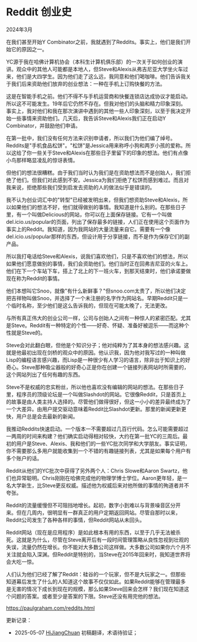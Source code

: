 


# Reddit 创业史

2024年3月

在我们甚至开始Y Combinator之前，我就遇到了Reddits。事实上，他们是我们开始它的原因之一。

YC源于我在哈佛计算机协会（本科生计算机俱乐部）的一次关于如何创业的演讲。观众中的其他人可能都是本地人，但Steve和Alexis从弗吉尼亚大学坐火车过来，他们是大四学生。因为他们走了这么远，我同意和他们喝咖啡。他们告诉我关于我们后来资助他们放弃的创业想法：一种在手机上订购快餐的方法。

这是在智能手机之前。他们不得不与手机运营商和快餐连锁店达成协议才能启动。所以这不可能发生。19年后它仍然不存在。但我对他们的头脑和精力印象深刻。事实上，我对他们和我在那次演讲中遇到的其他一些人印象深刻，以至于我决定开始一些事情来资助他们。几天后，我告诉Steve和Alexis我们正在启动Y Combinator，并鼓励他们申请。

在第一批中，我们没有任何方法来识别申请者，所以我们为他们编了绰号。Reddits是"手机食品松饼"。"松饼"是Jessica用来称呼小狗和两岁小孩的爱称。所以这给了你一些关于Steve和Alexis在那些日子里留下的印象的想法。他们有点像小鸟那样略显凌乱的惊讶表情。

但他们的想法很糟糕。由于我们当时认为我们是在资助想法而不是创始人，我们拒绝了他们。但我们对此感到不安。Jessica为我们拒绝了松饼而感到难过。而且对我来说，拒绝那些我们受到启发去资助的人的做法似乎是错误的。

我不认为创业词汇中的"转型"已经被发明出来，但我们想资助Steve和Alexis，所以如果他们的想法不好，他们就得做别的事情。我知道是什么别的。在那些日子里，有一个叫做Delicious的网站，你可以在上面保存链接。它有一个叫做del.icio.us/popular的页面，列出了保存最多的链接，人们正在使用这个页面作为事实上的Reddit。我知道，因为我网站的大量流量来自它。需要有一个像del.icio.us/popular那样的东西，但设计用于分享链接，而不是作为保存它们的副产品。

所以我打电话给Steve和Alexis，说我们喜欢他们，只是不喜欢他们的想法，所以如果他们愿意做别的事情，我们会资助他们。他们当时正在回弗吉尼亚的火车上。他们在下一个车站下车，搭上了北上的下一班火车，到那天结束时，他们承诺要做现在称为Reddit的事情。

他们本想叫它Snoo，就像"有什么新鲜事？"但snoo.com太贵了，所以他们决定把吉祥物叫做Snoo，并选择了一个未注册的名字作为网站名。早期Reddit只是一个临时名称，至少他们是这么告诉我的，但现在可能太晚了，无法更改。

与所有真正伟大的创业公司一样，公司与创始人之间有一种惊人的紧密匹配。尤其是Steve。Reddit有一种特定的个性——好奇、怀疑、准备好被逗乐——而这种个性就是Steve的。

Steve会对此翻白眼，但他是个知识分子；他对纯粹为了其本身的想法感兴趣。这就是他最初出现在剑桥的观众中的原因。他认识我，因为他对我写过的一种叫做Lisp的编程语言感兴趣，而Lisp是一种很少有人学习的语言，除非出于知识上的好奇心。Steve那种吸尘器般的好奇心正是你在创建一个链接列表网站时所需要的，这个网站列出了任何有趣的东西。

Steve不是权威的忠实粉丝，所以他也喜欢没有编辑的网站的想法。在那些日子里，程序员的顶级论坛是一个叫做Slashdot的网站。它很像Reddit，只是首页上的故事是由人类主持人选择的。尽管他们做得很好，但这一小小的差异最终成为了一个大差异。由用户提交驱动意味着Reddit比Slashdot更新。那里的新闻更新更快，用户总是会去最新的新闻。

我推动Reddits快速启动。一个版本一不需要超过几百行代码。怎么可能需要超过一两周的时间来构建？他们确实启动得相对较快，大约在第一批YC的三周后。最初的用户是Steve、Alexis、我和他们的一些YC批次同学和大学朋友。事实证明，你不需要那么多用户就能收集到一个不错的有趣链接列表，尤其是如果每个用户有多个账户的话。

Reddit从他们的YC批次中获得了另外两个人：Chris Slowe和Aaron Swartz，他们也异常聪明。Chris刚刚在哈佛完成他的物理学博士学位。Aaron更年轻，是一名大学新生，比Steve更反权威。描述他为权威后来对他所做的事情的殉道者并不夸张。

Reddit的流量缓慢但不可阻挡地增长。起初，数字小到难以与背景噪音区分开来。但在几周内，很明显有一群真正的用户定期返回网站。尽管自那时以来，Reddit公司发生了各种各样的事情，但Reddit网站从未回头。

Reddit网站（现在是应用程序）是如此根本有用的东西，以至于几乎无法被杀死。这就是为什么，尽管在Steve离开后有一段时间管理策略从良性忽视到壮观的失误，流量仍然在增长。你不能对大多数公司这样做。大多数公司如果你六个月不关注就会陷入深渊。但Reddit是特别的，当Steve在2015年回来时，我知道世界将会大吃一惊。

人们认为他们已经了解了Reddit：硅谷的一个玩家，但不是大玩家之一。但那些知道幕后发生了什么的人知道这个故事不仅仅如此。如果Reddit能够在管理最多是无害的情况下成长到现在的规模，那么如果Steve回来会怎样？我们现在知道这个问题的答案。或者至少是答案的下限。Steve还没有用完他的想法。

https://paulgraham.com/reddits.html



更新记录：
- 2025-05-07 [HiJiangChuan](https://hijiangchuan.com) 初稿翻译，术语待验证； 
